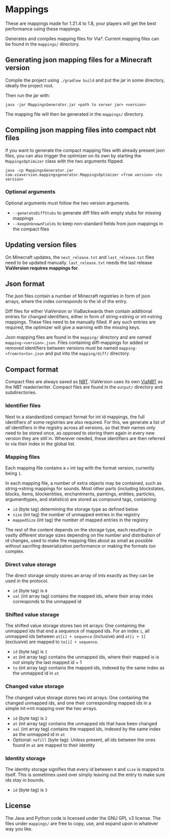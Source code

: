 # Mappings

These are mappings made for 1.21.4 to 1.8, your players will get the best performance using these mappings.

Generates and compiles mapping files for Via*. Current mapping files can be found in the `mappings/` directory.

## Generating json mapping files for a Minecraft version

Compile the project using `./gradlew build` and put the jar in some directory, ideally the project root.

Then run the jar with:

```
java -jar MappingsGenerator.jar <path to server jar> <version>
```

The mapping file will then be generated in the `mappings/` directory.

## Compiling json mapping files into compact nbt files

If you want to generate the compact mapping files with already present json files, you can also trigger the optimizer on
its own by starting the `MappingsOptimizer` class with the two arguments flipped:

```
java -cp MappingsGenerator.jar com.viaversion.mappingsgenerator.MappingsOptimizer <from version> <to version>
```

### Optional arguments

Optional arguments must follow the two version arguments.

* `--generateDiffStubs` to generate diff files with empty stubs for missing mappings
* `--keepUnknownFields` to keep non-standard fields from json mappings in the compact files

## Updating version files
On Minecraft updates, the `next_release.txt` and `last_release.txt` files need to be updated manually.
`last_release.txt` needs the last release **ViaVersion requires mappings for**.

## Json format

The json files contain a number of Minecraft registries in form of json arrays, where the index corresponds to the id of
the entry.

Diff files for either ViaVersion or ViaBackwards then contain additional entries for changed identifiers, either in form
of string→string or int→string mappings. These files need to be manually filled. If any such entries are required, the
optimizer will give a warning with the missing keys.

Json mapping files are found in the `mapping/` directory and are named `mapping-<version>.json`. Files containing
diff-mappings for added or removed identifiers between versions must be named `mapping-<from>to<to>.json` and put into
the `mapping/diff/` directory.

## Compact format

Compact files are always saved as [NBT](https://minecraft.fandom.com/wiki/NBT_format). ViaVersion uses its
own [ViaNBT](https://github.com/ViaVersion/ViaNBT) as the NBT reader/writer. Compact files are found in the
`output/` directory and subdirectories.

### Identifier files

Next to a standardized compact format for int id mappings, the full identifiers of some registries are also required.
For this, we generate a list of *all* identifiers in the registry across all versions, so that their names only need to
be stored once, as opposed to storing them again in every new version they are still in. Wherever needed, these
identifiers are then referred to via their index in the global list.

### Mapping files

Each mapping file contains a `v` int tag with the format version, currently being `1`.

In each mapping file, a number of extra objects may be contained, such as string→string mappings for sounds. Most other
parts (including blockstates, blocks, items, blockentities, enchantments, paintings, entities, particles, argumenttypes,
and statistics) are stored as compound tags, containing:

* `id` (byte tag) determining the storage type as defined below
* `size` (int tag) the number of unmapped entries in the registry
* `mappedSize` (int tag) the number of mapped entries in the registry

The rest of the content depends on the storage type, each resulting in vastly different storage sizes depending on the
number and distribution of id changes, used to make the mapping files about as small as possible without sacrifing
deserialization performance or making the formats *too* complex.

### Direct value storage

The direct storage simply stores an array of ints exactly as they can be used in the protocol.

* `id` (byte tag) is `0`
* `val` (int array tag) contains the mapped ids, where their array index corresponds to the unmapped id

### Shifted value storage

The shifted value storage stores two int arrays: One containing the unmapped ids that end a sequence of mapped ids. For
an index `i`, all unmapped ids between `at[i] + sequence` (inclusive) and `at[i + 1]` (exclusive) are mapped
to `to[i] + sequence`.

* `id` (byte tag) is `1`
* `at` (int array tag) contains the unmapped ids, where their mapped is is *not* simply the last mapped id + 1
* `to` (int array tag) contains the mapped ids, indexed by the same index as the unmapped id in `at`

### Changed value storage

The changed value storage stores two int arrays: One containing the changed unmapped ids, and one their corresponding
mapped ids in a simple int→int mapping over the two arrays.

* `id` (byte tag) is `2`
* `at` (int array tag) contains the unmapped ids that have been changed
* `val` (int array tag) contains the mapped ids, indexed by the same index as the unmapped id in `at`
* Optional: `nofill` (byte tag): Unless present, all ids between the ones found in `at` are mapped to their identity

### Identity storage

The identity storage signifies that every id between `0` and `size` is mapped to itself. This is sometimes used over
simply leaving out the entry to make sure ids stay in bounds.

* `id` (byte tag) is `3`

## License

The Java and Python code is licensed under the GNU GPL v3 license. The files under `mappings/` are free to copy, use,
and expand upon in whatever way you like.
